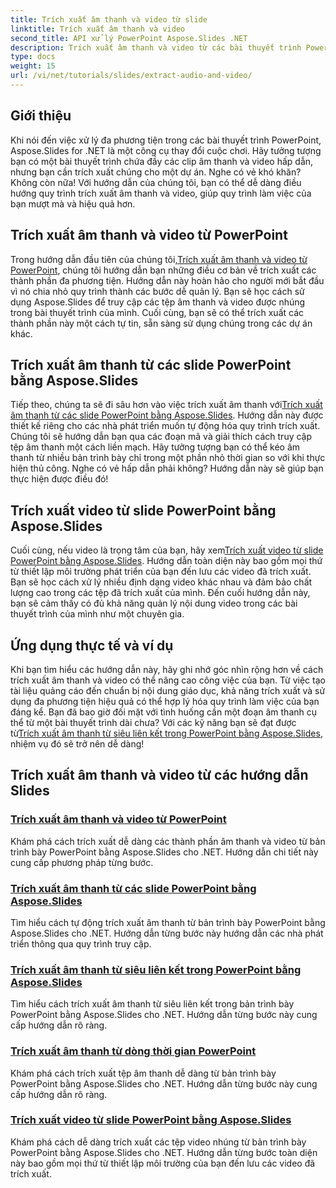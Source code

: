 ```yaml
---
title: Trích xuất âm thanh và video từ slide
linktitle: Trích xuất âm thanh và video
second_title: API xử lý PowerPoint Aspose.Slides .NET
description: Trích xuất âm thanh và video từ các bài thuyết trình PowerPoint một cách dễ dàng bằng Aspose.Slides cho .NET với hướng dẫn từng bước toàn diện của chúng tôi.
type: docs
weight: 15
url: /vi/net/tutorials/slides/extract-audio-and-video/
---
```

## Giới thiệu

Khi nói đến việc xử lý đa phương tiện trong các bài thuyết trình PowerPoint, Aspose.Slides for .NET là một công cụ thay đổi cuộc chơi. Hãy tưởng tượng bạn có một bài thuyết trình chứa đầy các clip âm thanh và video hấp dẫn, nhưng bạn cần trích xuất chúng cho một dự án. Nghe có vẻ khó khăn? Không còn nữa! Với hướng dẫn của chúng tôi, bạn có thể dễ dàng điều hướng quy trình trích xuất âm thanh và video, giúp quy trình làm việc của bạn mượt mà và hiệu quả hơn.

## Trích xuất âm thanh và video từ PowerPoint

 Trong hướng dẫn đầu tiên của chúng tôi,[Trích xuất âm thanh và video từ PowerPoint](./extracting-audio-and-video/), chúng tôi hướng dẫn bạn những điều cơ bản về trích xuất các thành phần đa phương tiện. Hướng dẫn này hoàn hảo cho người mới bắt đầu vì nó chia nhỏ quy trình thành các bước dễ quản lý. Bạn sẽ học cách sử dụng Aspose.Slides để truy cập các tệp âm thanh và video được nhúng trong bài thuyết trình của mình. Cuối cùng, bạn sẽ có thể trích xuất các thành phần này một cách tự tin, sẵn sàng sử dụng chúng trong các dự án khác.

## Trích xuất âm thanh từ các slide PowerPoint bằng Aspose.Slides

 Tiếp theo, chúng ta sẽ đi sâu hơn vào việc trích xuất âm thanh với[Trích xuất âm thanh từ các slide PowerPoint bằng Aspose.Slides](./extract-audio-from-powerpoint/). Hướng dẫn này được thiết kế riêng cho các nhà phát triển muốn tự động hóa quy trình trích xuất. Chúng tôi sẽ hướng dẫn bạn qua các đoạn mã và giải thích cách truy cập tệp âm thanh một cách liền mạch. Hãy tưởng tượng bạn có thể kéo âm thanh từ nhiều bản trình bày chỉ trong một phần nhỏ thời gian so với khi thực hiện thủ công. Nghe có vẻ hấp dẫn phải không? Hướng dẫn này sẽ giúp bạn thực hiện được điều đó!

## Trích xuất video từ slide PowerPoint bằng Aspose.Slides

 Cuối cùng, nếu video là trọng tâm của bạn, hãy xem[Trích xuất video từ slide PowerPoint bằng Aspose.Slides](./extract-videos-from-powerpoint-slides/). Hướng dẫn toàn diện này bao gồm mọi thứ từ thiết lập môi trường phát triển của bạn đến lưu các video đã trích xuất. Bạn sẽ học cách xử lý nhiều định dạng video khác nhau và đảm bảo chất lượng cao trong các tệp đã trích xuất của mình. Đến cuối hướng dẫn này, bạn sẽ cảm thấy có đủ khả năng quản lý nội dung video trong các bài thuyết trình của mình như một chuyên gia.

## Ứng dụng thực tế và ví dụ

Khi bạn tìm hiểu các hướng dẫn này, hãy ghi nhớ góc nhìn rộng hơn về cách trích xuất âm thanh và video có thể nâng cao công việc của bạn. Từ việc tạo tài liệu quảng cáo đến chuẩn bị nội dung giáo dục, khả năng trích xuất và sử dụng đa phương tiện hiệu quả có thể hợp lý hóa quy trình làm việc của bạn đáng kể. Bạn đã bao giờ đối mặt với tình huống cần một đoạn âm thanh cụ thể từ một bài thuyết trình dài chưa? Với các kỹ năng bạn sẽ đạt được từ[Trích xuất âm thanh từ siêu liên kết trong PowerPoint bằng Aspose.Slides](./extract-audio-from-hyperlinks/), nhiệm vụ đó sẽ trở nên dễ dàng!

## Trích xuất âm thanh và video từ các hướng dẫn Slides
### [Trích xuất âm thanh và video từ PowerPoint](./extracting-audio-and-video/)
Khám phá cách trích xuất dễ dàng các thành phần âm thanh và video từ bản trình bày PowerPoint bằng Aspose.Slides cho .NET. Hướng dẫn chi tiết này cung cấp phương pháp từng bước.
### [Trích xuất âm thanh từ các slide PowerPoint bằng Aspose.Slides](./extract-audio-from-powerpoint/)
Tìm hiểu cách tự động trích xuất âm thanh từ bản trình bày PowerPoint bằng Aspose.Slides cho .NET. Hướng dẫn từng bước này hướng dẫn các nhà phát triển thông qua quy trình truy cập.
### [Trích xuất âm thanh từ siêu liên kết trong PowerPoint bằng Aspose.Slides](./extract-audio-from-hyperlinks/)
Tìm hiểu cách trích xuất âm thanh từ siêu liên kết trong bản trình bày PowerPoint bằng Aspose.Slides cho .NET. Hướng dẫn từng bước này cung cấp hướng dẫn rõ ràng.
### [Trích xuất âm thanh từ dòng thời gian PowerPoint](./extracting-audio-from-timeline/)
Khám phá cách trích xuất tệp âm thanh dễ dàng từ bản trình bày PowerPoint bằng Aspose.Slides cho .NET. Hướng dẫn từng bước này cung cấp hướng dẫn rõ ràng.
### [Trích xuất video từ slide PowerPoint bằng Aspose.Slides](./extract-videos-from-powerpoint-slides/)
Khám phá cách dễ dàng trích xuất các tệp video nhúng từ bản trình bày PowerPoint bằng Aspose.Slides cho .NET. Hướng dẫn từng bước toàn diện này bao gồm mọi thứ từ thiết lập môi trường của bạn đến lưu các video đã trích xuất.